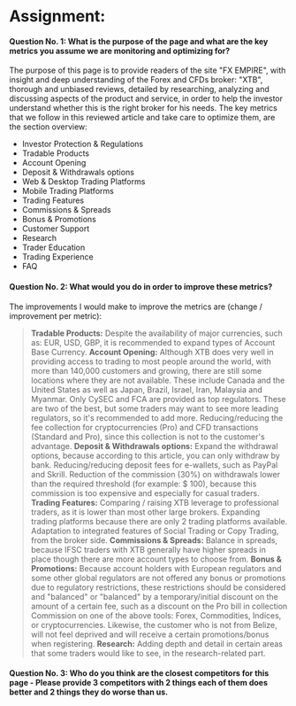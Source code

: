 # Assignment:


#### Question No. 1: What is the purpose of the page and what are the key metrics you assume we are monitoring and optimizing for?
The purpose of this page is to provide readers of the site "FX EMPIRE", with insight and deep understanding of the Forex and CFDs broker: "XTB", thorough and unbiased reviews, detailed by researching, analyzing and discussing aspects of the product and service, in order to help the investor understand whether this is the right broker for his needs.
The key metrics that we follow in this reviewed article and take care to optimize them, are the section overview:
- Investor Protection & Regulations
- Tradable Products
- Account Opening
- Deposit & Withdrawals options
- Web & Desktop Trading Platforms
- Mobile Trading Platforms
- Trading Features
- Commissions & Spreads
- Bonus & Promotions
- Customer Support
- Research
- Trader Education
- Trading Experience
- FAQ

#### Question No. 2: What would you do in order to improve these metrics?
The improvements I would make to improve the metrics are (change / improvement per metric):
>  **Tradable Products:** Despite the availability of major currencies, such as: EUR, USD, GBP, it is recommended to expand types of Account Base Currency.
>  **Account Opening:** 
>    Although XTB does very well in providing access to trading to most people around the world, with more than 140,000 customers and growing, there are still some locations where they are not available. These include Canada and the United States as well as Japan, Brazil, Israel, Iran, Malaysia and Myanmar.
>    Only CySEC and FCA are provided as top regulators. These are two of the best, but some traders may want to see more leading regulators, so it's recommended to add more.
>    Reducing/reducing the fee collection for cryptocurrencies (Pro) and CFD transactions (Standard and Pro), since this collection is not to the customer's advantage.
>  **Deposit & Withdrawals options:** 
>    Expand the withdrawal options, because according to this article, you can only withdraw by bank.
>    Reducing/reducing deposit fees for e-wallets, such as PayPal and Skrill.
>    Reduction of the commission (30%) on withdrawals lower than the required threshold (for example: $ 100), because this commission is too expensive and especially for casual traders.
>  **Trading Features:**
>    Comparing / raising XTB leverage to professional traders, as it is lower than most other large brokers.
>    Expanding trading platforms because there are only 2 trading platforms available.
>    Adaptation to integrated features of Social Trading or Copy Trading, from the broker side.
>  **Commissions & Spreads:** Balance in spreads, because IFSC traders with XTB generally have higher spreads in place though there are more account types to choose from.
>  **Bonus & Promotions:** Because account holders with European regulators and some other global regulators are not offered any bonus or promotions due to regulatory restrictions, these restrictions should be considered and "balanced" or "balanced" by a temporary/initial discount on the amount of a certain fee, such as a discount on the Pro bill in collection Commission on one of the above tools: Forex, Commodities, Indices, or cryptocurrencies. Likewise, the customer who is not from Belize, will not feel deprived and will receive a certain promotions/bonus when registering.
>  **Research:** Adding depth and detail in certain areas that some traders would like to see, in the research-related part.

#### Question No. 3: Who do you think are the closest competitors for this page - Please provide 3 competitors with 2 things each of them does better and 2 things they do worse than us.
